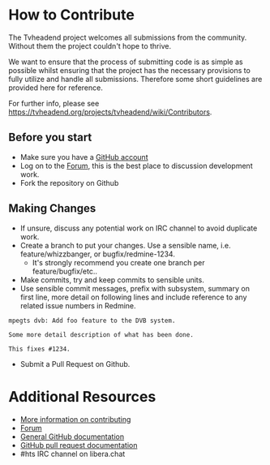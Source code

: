 # How to Contribute

The Tvheadend project welcomes all submissions from the community. Without them the project couldn't hope to thrive.

We want to ensure that the process of submitting code is as simple as possible whilst ensuring that the project has the necessary provisions to fully utilize and handle all submissions. Therefore some short guidelines are provided here for reference.

For further info, please see https://tvheadend.org/projects/tvheadend/wiki/Contributors.

## Before you start

* Make sure you have a [GitHub account](https://github.com/signup/free)
* Log on to the [Forum](https://tvheadend.org), this is the best place to discussion development work.
* Fork the repository on Github

## Making Changes

* If unsure, discuss any potential work on IRC channel to avoid duplicate work.
* Create a branch to put your changes. Use a sensible name, i.e. feature/whizzbanger, or bugfix/redmine-1234.
  * It's strongly recommend you create one branch per feature/bugfix/etc..
* Make commits, try and keep commits to sensible units.
* Use sensible commit messages, prefix with subsystem, summary on first line, more detail on following lines and include reference to any related issue numbers in Redmine.

````
mpegts dvb: Add foo feature to the DVB system.

Some more detail description of what has been done.

This fixes #1234.
````
* Submit a Pull Request on Github.

# Additional Resources

* [More information on contributing](https://tvheadend.org/projects/tvheadend/wiki/Contributors)
* [Forum](https://tvheadend.org)
* [General GitHub documentation](http://help.github.com/)
* [GitHub pull request documentation](http://help.github.com/send-pull-requests/)
* #hts IRC channel on libera.chat


